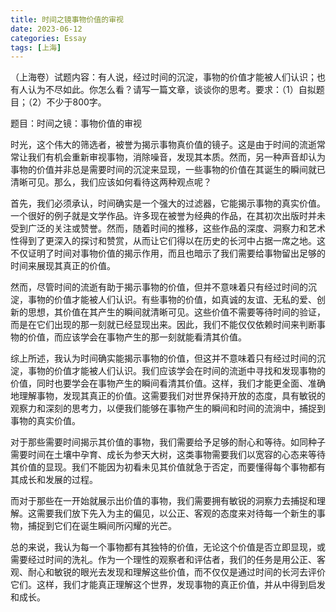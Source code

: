 ```yaml
---
title: 时间之镜事物价值的审视
date: 2023-06-12
categories: Essay
tags: [上海]
---
```




（上海卷）试题内容：有人说，经过时间的沉淀，事物的价值才能被人们认识；也有人认为不尽如此。你怎么看？请写一篇文章，谈谈你的思考。要求：（1）自拟题目；（2）不少于800字。

题目：时间之镜：事物价值的审视

时光，这个伟大的筛选者，被誉为揭示事物真价值的镜子。这是由于时间的流逝常常让我们有机会重新审视事物，消除噪音，发现其本质。然而，另一种声音却认为事物的价值并非总是需要时间的沉淀来显现，一些事物的价值在其诞生的瞬间就已清晰可见。那么，我们应该如何看待这两种观点呢？

首先，我们必须承认，时间确实是一个强大的过滤器，它能揭示事物的真实价值。一个很好的例子就是文学作品。许多现在被誉为经典的作品，在其初次出版时并未受到广泛的关注或赞誉。然而，随着时间的推移，这些作品的深度、洞察力和艺术性得到了更深入的探讨和赞赏，从而让它们得以在历史的长河中占据一席之地。这不仅证明了时间对事物价值的揭示作用，而且也暗示了我们需要给事物留出足够的时间来展现其真正的价值。

然而，尽管时间的流逝有助于揭示事物的价值，但并不意味着只有经过时间的沉淀，事物的价值才能被人们认识。有些事物的价值，如真诚的友谊、无私的爱、创新的思想，其价值在其产生的瞬间就清晰可见。这些价值不需要等待时间的验证，而是在它们出现的那一刻就已经显现出来。因此，我们不能仅仅依赖时间来判断事物的价值，而应该学会在事物产生的那一刻就能看清其价值。

综上所述，我认为时间确实能揭示事物的价值，但这并不意味着只有经过时间的沉淀，事物的价值才能被人们认识。我们应该学会在时间的流逝中寻找和发现事物的价值，同时也要学会在事物产生的瞬间看清其价值。这样，我们才能更全面、准确地理解事物，发现其真正的价值。这需要我们对世界保持开放的态度，具有敏锐的观察力和深刻的思考力，以便我们能够在事物产生的瞬间和时间的流淌中，捕捉到事物的真实价值。

对于那些需要时间揭示其价值的事物，我们需要给予足够的耐心和等待。如同种子需要时间在土壤中孕育、成长为参天大树，这类事物需要我们以宽容的心态来等待其价值的显现。我们不能因为初看未见其价值就急于否定，而要懂得每个事物都有其成长和发展的过程。

而对于那些在一开始就展示出价值的事物，我们需要拥有敏锐的洞察力去捕捉和理解。这需要我们放下先入为主的偏见，以公正、客观的态度来对待每一个新生的事物，捕捉到它们在诞生瞬间所闪耀的光芒。

总的来说，我认为每一个事物都有其独特的价值，无论这个价值是否立即显现，或需要经过时间的洗礼。作为一个理性的观察者和评估者，我们的任务是用公正、客观、耐心和敏锐的眼光去发现和理解这些价值，而不仅仅是通过时间的长河去评价它们。这样，我们才能真正理解这个世界，发现事物的真正价值，并从中得到启发和成长。